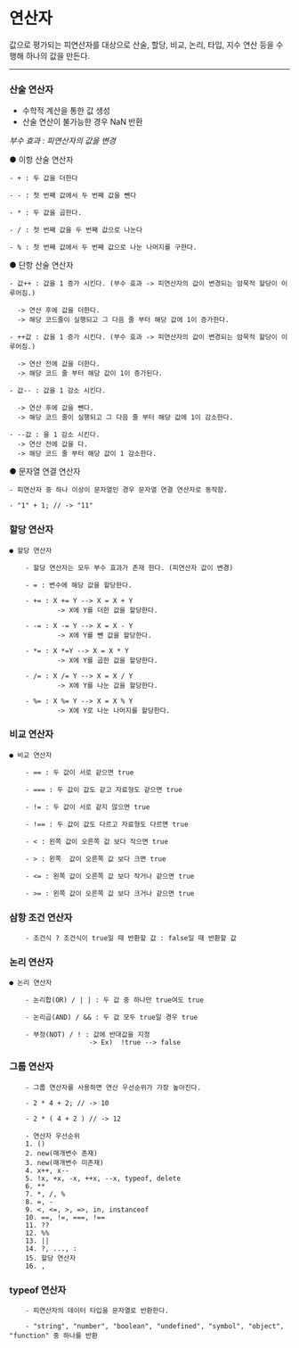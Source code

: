 # 연산자

값으로 평가되는 피연산자를 대상으로 산술, 할당, 비교, 논리, 타입, 지수 연산 등을 수행해 하나의 값을 만든다.

---

### 산술 연산자

- 수학적 계산을 통한 값 생성
- 산술 연산이 불가능한 경우 NaN 반환

_부수 효과 : 피연산자의 값을 변경_

● 이항 산술 연산자

    - + : 두 값을 더한다

    - - : 첫 번째 값에서 두 번째 값을 뺀다

    - * : 두 값을 곱한다.

    - / : 첫 번째 값을 두 번째 값으로 나눈다

    - % : 첫 번째 값에서 두 번째 값으로 나눈 나머지를 구한다.

● 단항 산술 연산자

```
- 값++ : 값을 1 증가 시킨다. (부수 효과 -> 피연산자의 값이 변경되는 암묵적 할당이 이루어짐.)

  -> 연산 후에 값을 더한다.
  -> 해당 코드줄이 실행되고 그 다음 줄 부터 해당 값에 1이 증가한다.

- ++값 : 값을 1 증가 시킨다. (부수 효과 -> 피연산자의 값이 변경되는 암묵적 할당이 이루어짐.)

  -> 연산 전에 값을 더한다.
  -> 해당 코드 줄 부터 해당 값이 1이 증가된다.

- 값-- : 값을 1 감소 시킨다.

  -> 연산 후에 값을 뺀다.
  -> 해당 코드 줄이 실행되고 그 다음 줄 부터 해당 값에 1이 감소한다.

- --값 : 을 1 감소 시킨다.
  -> 연산 전에 값을 다.
  -> 해당 코드 줄 부터 해당 값이 1 감소한다.
```

● 문자열 연결 연산자

```
- 피연산자 중 하나 이상이 문자열인 경우 문자열 연결 연산자로 동작함.

- "1" + 1; // -> "11"

```

### 할당 연산자

```
● 할당 연산자

    - 할당 연산자는 모두 부수 효과가 존재 한다. (피연산자 값이 변경)

	- = : 변수에 해당 값을 할당한다.

	- += : X += Y --> X = X + Y
			-> X에 Y를 더한 값을 할당한다.

	- -= : X -= Y --> X = X - Y
			-> X에 Y를 뺀 값을 할당한다.

	- *= : X *=Y --> X = X * Y
			-> X에 Y를 곱한 값을 할당한다.

	- /= : X /= Y --> X = X / Y
			-> X에 Y를 나눈 값을 할당한다.

	- %= : X %= Y --> X = X % Y
            -> X에 Y로 나눈 나머지를 할당한다.
```

### 비교 연산자

```
● 비교 연산자

	- == : 두 값이 서로 같으면 true

	- === : 두 값이 값도 같고 자료형도 같으면 true

	- != : 두 값이 서로 같지 않으면 true

	- !== : 두 값이 값도 다르고 자료형도 다르면 true

	- < : 왼쪽 값이 오른쪽 값 보다 작으면 true

	- > : 왼쪽  값이 오른쪽 값 보다 크면 true

	- <= : 왼쪽 값이 오른쪽 값 보다 작거나 같으면 true

    - >= : 왼쪽 값이 오른쪽 값 보다 크거나 같으면 true
```

### 삼항 조건 연산자

```
    - 조건식 ? 조건식이 true일 때 반환할 값 : false일 때 반환할 값
```

### 논리 연산자

```
● 논리 연산자

	- 논리합(OR) / | | : 두 값 중 하나만 true여도 true

	- 논리곱(AND) / && : 두 값 모두 true일 경우 true

	- 부정(NOT) / ! : 값에 반대값을 지정
                    -> Ex)  !true --> false
```

### 그룹 연산자

```
    - 그룹 연산자를 사용하면 연산 우선순위가 가장 높아진다.

    - 2 * 4 + 2; // -> 10

    - 2 * ( 4 + 2 ) // -> 12

    - 연산자 우선순위
    1. ()
    2. new(매개변수 존재)
    3. new(매개변수 미존재)
    4. x++, x--
    5. !x, +x, -x, ++x, --x, typeof, delete
    6. **
    7. *, /, %
    8. =, -
    9. <, <=, >, =>, in, instanceof
    10. ==, !=, ===, !==
    11. ??
    12. %%
    13. ||
    14. ?, ..., :
    15. 할당 연산자
    16. ,
```

### typeof 연산자

```
    - 피연산자의 데이터 타입을 문자열로 반환한다.

    - "string", "number", "boolean", "undefined", "symbol", "object", "function" 중 하나를 반환
```
